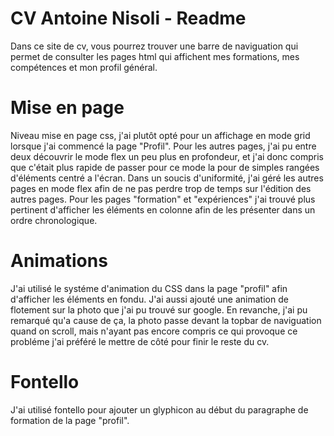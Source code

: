 # CV Antoine Nisoli - Readme

Dans ce site de cv, vous pourrez trouver une barre de naviguation qui permet de consulter les pages html qui affichent mes formations, mes compétences et mon profil général.

# Mise en page
Niveau mise en page css, j'ai plutôt opté pour un affichage en mode grid lorsque j'ai commencé la page "Profil". Pour les autres pages, j'ai pu entre deux découvrir le mode flex un peu plus en profondeur, et j'ai donc compris que c'était plus rapide de passer pour ce mode la pour de simples rangées d'éléments centré a l'écran.
Dans un soucis d'uniformité, j'ai géré les autres pages en mode flex afin de ne pas perdre trop de temps sur l'édition des autres pages. Pour les pages "formation" et "expériences" j'ai trouvé plus pertinent d'afficher les éléments en colonne afin de les présenter dans un ordre chronologique.

# Animations
J'ai utilisé le systéme d'animation du CSS dans la page "profil" afin d'afficher les éléments en fondu. J'ai aussi ajouté une animation de flotement sur la photo que j'ai pu trouvé sur google. En revanche, j'ai pu remarqué qu'a cause de ça, la photo passe devant la topbar de naviguation quand on scroll, mais n'ayant pas encore compris ce qui provoque ce probléme j'ai préféré le mettre de côté pour finir le reste du cv.

# Fontello
J'ai utilisé fontello pour ajouter un glyphicon au début du paragraphe de formation de la page "profil".